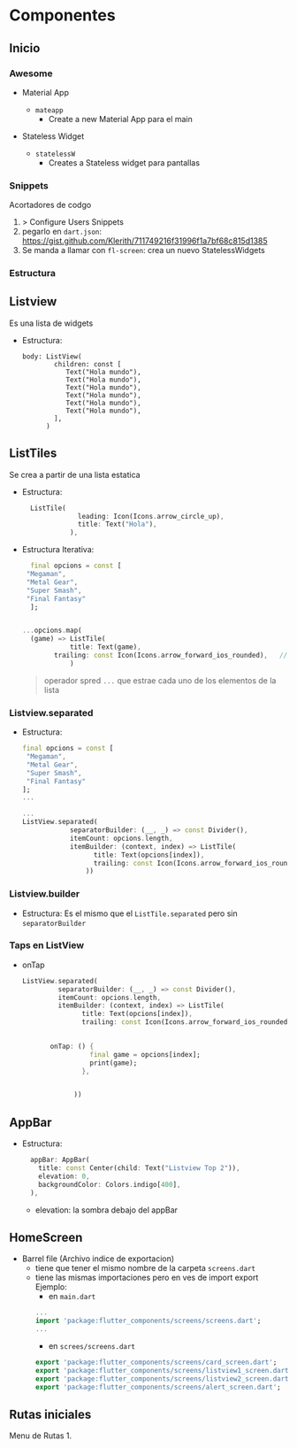 # Componentes 
## Inicio
### Awesome 
+ Material App
   + `mateapp`	
     + Create a new Material App para el main

+ Stateless Widget	
   + `statelessW`
     + Creates a Stateless widget para pantallas
### Snippets
Acortadores de codgo
1. \> Configure Users Snippets
2. pegarlo en `dart.json`: https://gist.github.com/Klerith/711749216f31996f1a7bf68c815d1385
3. Se manda a llamar con `fl-screen`: crea un nuevo StatelessWidgets
### Estructura

##  Listview
Es una lista de widgets
+ Estructura:
   ```
   body: ListView(
           children: const [
              Text("Hola mundo"),
              Text("Hola mundo"),
              Text("Hola mundo"),
              Text("Hola mundo"),
              Text("Hola mundo"),
              Text("Hola mundo"),
           ],
         )
   ```

##  ListTiles
Se crea a partir de una lista estatica
+ Estructura:
   ```Dart
     ListTile(
                 leading: Icon(Icons.arrow_circle_up),
                 title: Text("Hola"),
               ),
   ```
+ Estructura Iterativa:
   ```Dart
     final opcions = const [
    "Megaman",
    "Metal Gear",
    "Super Smash",
    "Final Fantasy"
     ];


   ...opcions.map(
     (game) => ListTile(
               title: Text(game),
	       trailing: const Icon(Icons.arrow_forward_ios_rounded),   // icono lateral
               )
   ```
     > operador spred `...` que estrae cada uno de los elementos de la lista

### Listview.separated
+ Estructura:
   ```Dart
   final opcions = const [
    "Megaman",
    "Metal Gear",
    "Super Smash",
    "Final Fantasy"
   ];
   ...

   ...
   ListView.separated(
               separatorBuilder: (__, _) => const Divider(),
               itemCount: opcions.length,
               itemBuilder: (context, index) => ListTile(
                     title: Text(opcions[index]),
                     trailing: const Icon(Icons.arrow_forward_ios_rounded),
                   ))
   ```
### Listview.builder
+ Estructura:
   Es el mismo que el `ListTile.separated` pero sin `separatorBuilder`

### Taps en ListView
+ onTap
   ```Dart
   ListView.separated(
            separatorBuilder: (__, _) => const Divider(),
            itemCount: opcions.length,
            itemBuilder: (context, index) => ListTile(
                  title: Text(opcions[index]),
                  trailing: const Icon(Icons.arrow_forward_ios_rounded),
                  

		  onTap: () {
                    final game = opcions[index];
                    print(game);
                  },


                ))
   ```
## AppBar
+ Estructura:
   ```Dart
     appBar: AppBar(
       title: const Center(child: Text("Listview Top 2")),
       elevation: 0,
       backgroundColor: Colors.indigo[400],
     ),
   ```
   + elevation: la sombra debajo del appBar
  
## HomeScreen
+ Barrel file (Archivo indice de exportacion)
   + tiene que tener el mismo nombre de la carpeta `screens.dart`
   + tiene las mismas importaciones pero en ves de import export 
     Ejemplo:
     + en `main.dart`
     ```Dart
     ...
     import 'package:flutter_components/screens/screens.dart';
     ...
     ```
     + en `screes/screens.dart`
     ```Dart 
     export 'package:flutter_components/screens/card_screen.dart';
     export 'package:flutter_components/screens/listview1_screen.dart';
     export 'package:flutter_components/screens/listview2_screen.dart';
     export 'package:flutter_components/screens/alert_screen.dart';
     ```
## Rutas iniciales
Menu de Rutas
1. 

